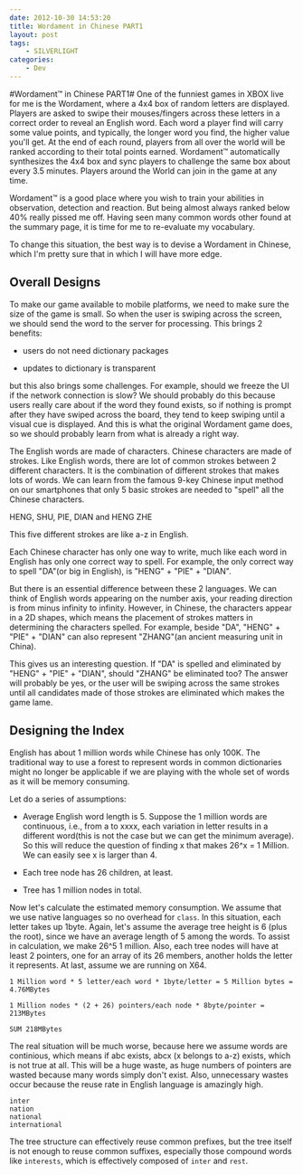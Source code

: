 ```yaml
---
date: 2012-10-30 14:53:20
title: Wordament in Chinese PART1
layout: post
tags:
    - SILVERLIGHT
categories:
    - Dev
---
```

#Wordament™ in Chinese PART1#
One of the funniest games in XBOX live for me is the Wordament, where a 4x4 box of random letters are displayed. Players are asked to swipe their mouses/fingers across these letters in a correct order to reveal an English word. Each word a player find will carry some value points, and typically, the longer word you find, the higher value you'll get. At the end of each round, players from all over the world will be ranked according to their total points earned. Wordament™ automatically synthesizes the 4x4 box and sync players to challenge the same box about every 3.5 minutes. Players around the World can join in the game at any time. 

Wordament™ is a good place where you wish to train your abilities in observation, detection and reaction. But being almost always ranked below 40% really pissed me off. Having seen many common words other found at the summary page, it is time for me to re-evaluate my vocabulary.

To change this situation, the best way is to devise a Wordament in Chinese, which I'm pretty sure that in which I will have more edge.
## Overall Designs ##

To make our game available to mobile platforms, we need to make sure the size of the game is small. So when the user is swiping across the screen, we should send the word to the server for processing. This brings 2 benefits:
 
- users do not need dictionary packages
 
- updates to dictionary is transparent

but this also brings some challenges. For example, should we freeze the UI if the network connection is slow? We should probably do this because users really care about if the word they found exists, so if nothing is prompt after they have swiped across the board, they tend to keep swiping until a visual cue is displayed. And this is what the original Wordament game does, so we should probably learn from what is already a right way.

The English words are made of characters. Chinese characters are made of strokes. Like English words, there are lot of common strokes between 2 different characters. It is the combination of different strokes that makes lots of words. We can learn from the famous 9-key Chinese input method on our smartphones that only 5 basic strokes are needed to "spell" all the Chinese characters. 

HENG, SHU, PIE, DIAN and HENG ZHE

This five different strokes are like a-z in English.

Each Chinese character has only one way to write, much like each word in English has only one correct way to spell. For example, the only correct way to spell "DA"(or big in English), is "HENG" + "PIE" + "DIAN".

But there is an essential difference between these 2 languages. We can think of English words appearing on the number axis, your reading direction is from minus infinity to infinity. However, in Chinese, the characters appear in a 2D shapes, which means the placement of strokes matters in determining the characters spelled. For example, beside "DA", "HENG" + "PIE" + "DIAN" can also represent "ZHANG"(an ancient measuring unit in China).

 This gives us an interesting question. If "DA" is spelled and eliminated by "HENG" + "PIE" + "DIAN", should "ZHANG" be eliminated too? The answer will probably be yes, or the user will be swiping across the same strokes until all candidates made of those strokes are eliminated which makes the game lame.

## Designing the Index ##

English has about 1 million words while Chinese has only 100K. The traditional way to use a forest to represent words in common dictionaries might no longer be applicable if we are playing with the whole set of words as it will be memory consuming.

Let do a series of assumptions: 

- Average English word length is 5. Suppose the 1 million words are continuous, i.e., from a to xxxx, each variation in letter results in a different word(this is not the case but we can get the minimum average). So this will reduce the question of finding x that makes 26^x = 1 Million. We can easily see x is larger than 4.
- Each tree node has 26 children, at least.

- Tree has 1 million nodes in total.

Now let's calculate the estimated memory consumption. We assume that we use native languages so no overhead for `class`. In this situation, each letter takes up 1byte. Again, let's assume the average tree height is 6 (plus the root), since we have an average length of 5 among the words. To assist in calculation, we make 26^5 1 million. Also, each tree nodes will have at least 2 pointers, one for an array of its 26 members, another holds the letter it represents. At last, assume we are running on X64.

    1 Million word * 5 letter/each word * 1byte/letter = 5 Million bytes = 4.76MBytes
    
    1 Million nodes * (2 + 26) pointers/each node * 8byte/pointer = 213MBytes
    
    SUM 218MBytes
    
The real situation will be much worse, because here we assume words are continious, which means if abc exists, abcx (x belongs to a-z) exists, which is not true at all. This will be a huge waste, as huge numbers of pointers are wasted because many words simply don't exist. Also, unnecessary wastes occur because the reuse rate in English language is amazingly high.

    inter
    nation
    national
    international

The tree structure can effectively reuse common prefixes, but the tree itself is not enough to reuse common suffixes, especially those compound words like `interests`, which is effectively composed of `inter` and `rest`.
